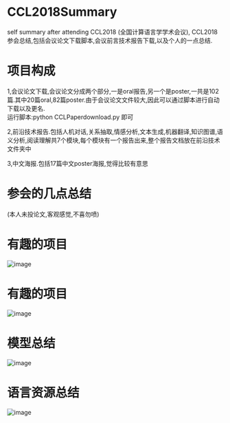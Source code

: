 # CCL2018Summary
self summary after attending CCL2018 (全国计算语言学学术会议), CCL2018参会总结,包括会议论文下载脚本,会议前言技术报告下载,以及个人的一点总结.

# 项目构成
1,会议论文下载,会议论文分成两个部分,一是oral报告,另一个是poster,一共是102篇.其中20篇oral,82篇poster.由于会议论文文件较大,因此可以通过脚本进行自动下载以及更名.  
运行脚本:python CCLPaperdownload.py 即可

2,前沿技术报告.包括人机对话,关系抽取,情感分析,文本生成,机器翻译,知识图谱,语义分析,阅读理解共7个模块,每个模块有一个报告出来,整个报告文档放在前沿技术文件夹中  

3,中文海报.包括17篇中文poster海报,觉得比较有意思  

# 参会的几点总结
(本人未投论文,客观感觉,不喜勿喷)
# 有趣的项目
![image](https://github.com/liuhuanyong/CCL2018Summary/blob/master/image/intresting_title.jpg)
# 有趣的项目
![image](https://github.com/liuhuanyong/CCL2018Summary/blob/master/image/intresting_title2.jpg)
# 模型总结
![image](https://github.com/liuhuanyong/CCL2018Summary/blob/master/image/model.jpg)
# 语言资源总结
![image](https://github.com/liuhuanyong/CCL2018Summary/blob/master/image/resources.jpg)
